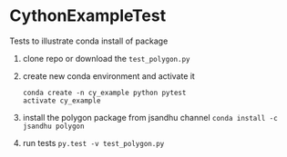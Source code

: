 # CythonExampleTest
Tests to illustrate conda install of package

1. clone repo or download the `test_polygon.py`

2. create new conda environment and activate it
   ```
   conda create -n cy_example python pytest
   activate cy_example
   ```

3. install the polygon package from jsandhu channel
    `conda install -c jsandhu polygon`

4. run tests
    `py.test -v test_polygon.py`
